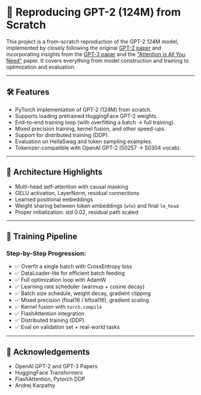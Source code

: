 # 🧠 Reproducing GPT-2 (124M) from Scratch

This project is a from-scratch reproduction of the GPT-2 124M model, implemented by closely following the original [GPT-2 paper](https://d4mucfpksywv.cloudfront.net/b) and incorporating insights from the [GPT-3 paper](https://arxiv.org/abs/2005.14165) and the ["Attention is All You Need"](https://arxiv.org/abs/1706.03762) paper. It covers everything from model construction and training to optimization and evaluation.

---

## 🛠 Features

- PyTorch implementation of GPT-2 (124M) from scratch.
- Supports loading pretrained HuggingFace GPT-2 weights.
- End-to-end training loop (with overfitting a batch → full training).
- Mixed precision training, kernel fusion, and other speed-ups.
- Support for distributed training (DDP).
- Evaluation on HellaSwag and token sampling examples.
- Tokenizer-compatible with OpenAI GPT-2 (50257 → 50304 vocab).


---

## 🧠 Architecture Highlights

- Multi-head self-attention with causal masking
- GELU activation, LayerNorm, residual connections
- Learned positional embeddings
- Weight sharing between token embeddings (`wte`) and final `lm_head`
- Proper initialization: std 0.02, residual path scaled

---

## 🚀 Training Pipeline

### Step-by-Step Progression:
- ✅ Overfit a single batch with CrossEntropy loss
- ✅ DataLoader-lite for efficient batch feeding
- ✅ Full optimization loop with AdamW
- ✅ Learning rate scheduler (warmup + cosine decay)
- ✅ Batch size schedule, weight decay, gradient clipping
- ✅ Mixed precision (float16 / bfloat16), gradient scaling
- ✅ Kernel fusion with `torch.compile`
- ✅ FlashAttention integration
- ✅ Distributed training (DDP)
- ✅ Eval on validation set + real-world tasks

---

## 🚀 Acknowledgements

- OpenAI GPT-2 and GPT-3 Papers
- HuggingFace Transformers
- FlashAttention, Pytorch DDP
- Andrej Karpathy



